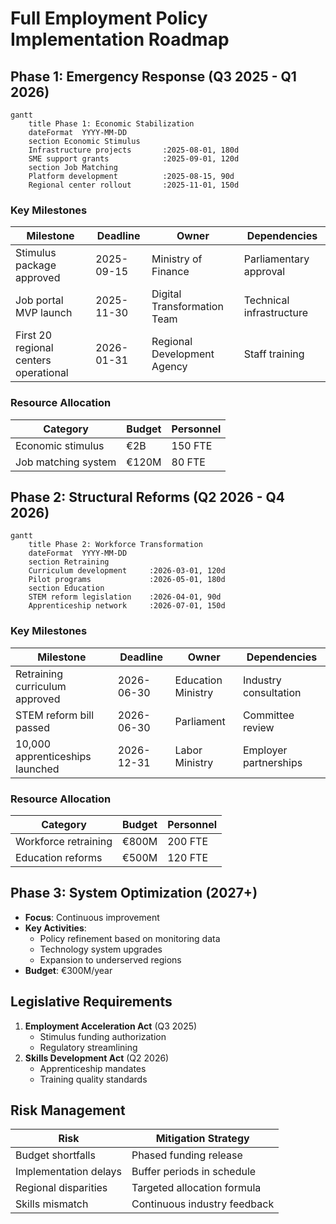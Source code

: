 # Full Employment Policy Implementation Roadmap

## Phase 1: Emergency Response (Q3 2025 - Q1 2026)
```mermaid
gantt
    title Phase 1: Economic Stabilization
    dateFormat  YYYY-MM-DD
    section Economic Stimulus
    Infrastructure projects       :2025-08-01, 180d
    SME support grants            :2025-09-01, 120d
    section Job Matching
    Platform development          :2025-08-15, 90d
    Regional center rollout       :2025-11-01, 150d
```

### Key Milestones
| Milestone | Deadline | Owner | Dependencies |
|-----------|----------|-------|--------------|
| Stimulus package approved | 2025-09-15 | Ministry of Finance | Parliamentary approval |
| Job portal MVP launch | 2025-11-30 | Digital Transformation Team | Technical infrastructure |
| First 20 regional centers operational | 2026-01-31 | Regional Development Agency | Staff training |

### Resource Allocation
| Category | Budget | Personnel |
|----------|--------|-----------|
| Economic stimulus | €2B | 150 FTE |
| Job matching system | €120M | 80 FTE |

## Phase 2: Structural Reforms (Q2 2026 - Q4 2026)
```mermaid
gantt
    title Phase 2: Workforce Transformation
    dateFormat  YYYY-MM-DD
    section Retraining
    Curriculum development     :2026-03-01, 120d
    Pilot programs             :2026-05-01, 180d
    section Education
    STEM reform legislation    :2026-04-01, 90d
    Apprenticeship network     :2026-07-01, 150d
```

### Key Milestones
| Milestone | Deadline | Owner | Dependencies |
|-----------|----------|-------|--------------|
| Retraining curriculum approved | 2026-06-30 | Education Ministry | Industry consultation |
| STEM reform bill passed | 2026-06-30 | Parliament | Committee review |
| 10,000 apprenticeships launched | 2026-12-31 | Labor Ministry | Employer partnerships |

### Resource Allocation
| Category | Budget | Personnel |
|----------|--------|-----------|
| Workforce retraining | €800M | 200 FTE |
| Education reforms | €500M | 120 FTE |

## Phase 3: System Optimization (2027+)
- **Focus**: Continuous improvement
- **Key Activities**:
  - Policy refinement based on monitoring data
  - Technology system upgrades
  - Expansion to underserved regions
- **Budget**: €300M/year

## Legislative Requirements
1. **Employment Acceleration Act** (Q3 2025)
   - Stimulus funding authorization
   - Regulatory streamlining
2. **Skills Development Act** (Q2 2026)
   - Apprenticeship mandates
   - Training quality standards

## Risk Management
| Risk | Mitigation Strategy |
|------|---------------------|
| Budget shortfalls | Phased funding release |
| Implementation delays | Buffer periods in schedule |
| Regional disparities | Targeted allocation formula |
| Skills mismatch | Continuous industry feedback |